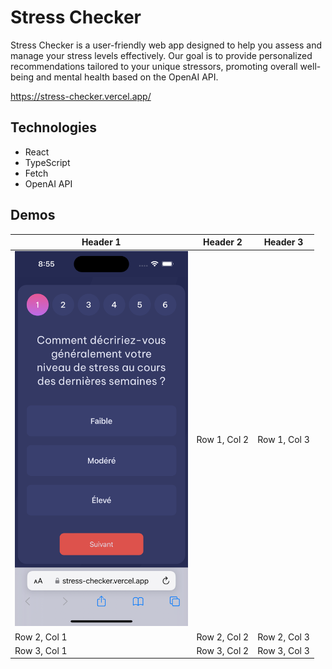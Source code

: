 # Stress Checker
Stress Checker is a user-friendly web app designed to help you assess and manage your stress levels effectively. Our goal is to provide personalized recommendations tailored to your unique stressors, promoting overall well-being and mental health based on the OpenAI API.

https://stress-checker.vercel.app/
## Technologies
<ul>
  <li>React</li>
  <li>TypeScript</li>
  <li>Fetch</li>
  <li>OpenAI API</li>
</ul>

## Demos
| Header 1 | Header 2 | Header 3 |
|----------|----------|----------|
| <img src="/demos/screen1.png" height="600px" /> | Row 1, Col 2 | Row 1, Col 3 |
| Row 2, Col 1 | Row 2, Col 2 | Row 2, Col 3 |
| Row 3, Col 1 | Row 3, Col 2 | Row 3, Col 3 |
